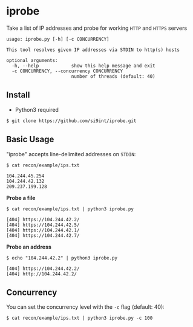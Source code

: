 # iprobe
Take a list of IP addresses and probe for working `HTTP` and `HTTPS` servers 
```
usage: iprobe.py [-h] [-c CONCURRENCY]

This tool resolves given IP addresses via STDIN to http(s) hosts

optional arguments:
  -h, --help            show this help message and exit
  -c CONCURRENCY, --concurrency CONCURRENCY
                        number of threads (default: 40)

```
## Install
- Python3 required
```
$ git clone https://github.com/si9int/iprobe.git
```
## Basic Usage
"iprobe" accepts line-delimited addresses on `STDIN`:
```
$ cat recon/example/ips.txt

104.244.45.254
104.244.42.132
209.237.199.128
```
**Probe a file**
```
$ cat recon/example/ips.txt | python3 iprobe.py

[404] https://104.244.42.2/
[404] https://104.244.42.5/
[404] https://104.244.42.1/
[404] https://104.244.42.7/
```
**Probe an address**
```
$ echo "104.244.42.2" | python3 iprobe.py 

[404] https://104.244.42.2/
[404] http://104.244.42.2/
```

## Concurrency

You can set the concurrency level with the `-c` flag (default: 40):
```
$ cat recon/example/ips.txt | python3 iprobe.py -c 100
```
